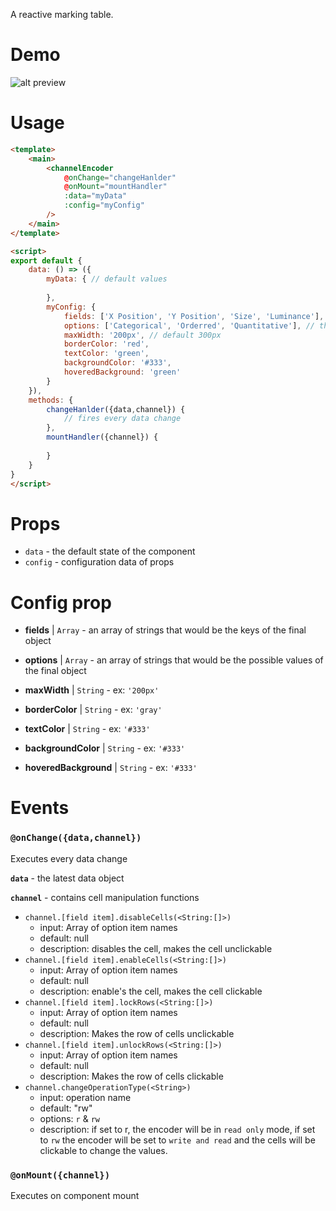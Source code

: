 A reactive marking table.
# Demo
![alt preview](preview.gif)

# Usage
```html
<template>
    <main>
        <channelEncoder 
            @onChange="changeHanlder"
            @onMount="mountHandler"
            :data="myData"
            :config="myConfig"
        />
    </main>
</template>

<script>
export default {
    data: () => ({
        myData: { // default values
            
        },
        myConfig: {
            fields: ['X Position', 'Y Position', 'Size', 'Luminance'], // the object keys, array of strings
            options: ['Categorical', 'Orderred', 'Quantitative'], // the possible value of those keys, array of strings or number
            maxWidth: '200px', // default 300px
            borderColor: 'red',
            textColor: 'green',
            backgroundColor: '#333',
            hoveredBackground: 'green'
        }
    }),
    methods: {
        changeHanlder({data,channel}) {
            // fires every data change
        },
        mountHandler({channel}) {
            
        }
    }
}
</script>
```

# Props
- `data` - the default state of the component
- `config` - configuration data of props

# Config prop
- **fields** | `Array` - an array of strings that would be the keys of the final object 
- **options** | `Array` - an array of strings that would be the possible values of the final object

- **maxWidth** | `String` - ex: `'200px'`

- **borderColor** | `String` - ex: `'gray'`

- **textColor** | `String` - ex: `'#333'`

- **backgroundColor** | `String` - ex: `'#333'`

- **hoveredBackground** | `String` - ex: `'#333'`
# Events
### `@onChange({data,channel})`
Executes every data change

**`data`** - the latest data object

**`channel`** - contains cell manipulation functions
- `channel.[field item].disableCells(<String:[]>)` 
    - input: Array of option item names
    - default: null
    - description: disables the cell, makes the cell unclickable
- `channel.[field item].enableCells(<String:[]>)` 
    - input: Array of option item names
    - default: null
    - description: enable's the cell, makes the cell clickable
- `channel.[field item].lockRows(<String:[]>)`
    - input: Array of option item names
    - default: null
    - description: Makes the row of cells unclickable
- `channel.[field item].unlockRows(<String:[]>)`
    - input: Array of option item names
    - default: null
    - description: Makes the row of cells clickable
- `channel.changeOperationType(<String>)`
    - input: operation name
    - default: "rw"
    - options: `r` & `rw`
    - description: if set to r, the encoder will be in `read only` mode, if set to `rw` the encoder will be set to `write and read` and the cells will be clickable to change the values.

### `@onMount({channel})`
Executes on component mount
